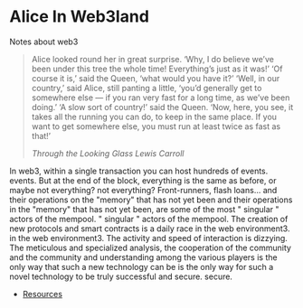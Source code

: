# Alice In Web3land
Notes about web3


> Alice looked round her in great surprise. ‘Why, I do believe we’ve been under this tree the whole time! Everything’s just as it was!’
> ‘Of course it is,’ said the Queen, ‘what would you have it?’
> ‘Well, in our country,’ said Alice, still panting a little, ‘you’d generally get to somewhere else — if you ran very fast for a long time, as we’ve been doing.’
> ‘A slow sort of country!’ said the Queen. ‘Now, here, you see, it takes all the running you can do, to keep in the same place.
> If you want to get somewhere else, you must run at least twice as fast as that!’
> 
> *Through the Looking Glass Lewis Carroll*

In web3, within a single transaction you can host hundreds of events. 
events. But at the end of the block, everything is the same as before, or maybe not everything? 
not everything? Front-runners, flash loans... and their operations on the "memory" that has not yet been 
and their operations in the "memory" that has not yet been, are some of the most " singular " actors of the mempool. 
" singular " actors of the mempool.
The creation of new protocols and smart contracts is a daily race in the web environment3. 
in the web environment3. The activity and speed of interaction is 
dizzying. The meticulous and specialized analysis, the cooperation of the community and the 
community and understanding among the various players is the only way that such a new technology can be 
is the only way for such a novel technology to be truly successful and secure. 
secure.


+ [Resources](sources.md)
